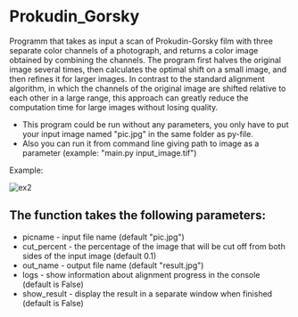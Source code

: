 # Prokudin_Gorsky
Programm that takes as input a scan of Prokudin-Gorsky film with three separate color channels of a photograph, and returns a color image obtained by combining the channels.
The program first halves the original image several times, then calculates the optimal shift on a small image, and then refines it for larger images. In contrast to the standard alignment algorithm, in which the channels of the original image are shifted relative to each other in a large range, this approach can greatly reduce the computation time for large images without losing quality.
- This program could be run without any parameters, you only have to put your input image named "pic.jpg" in the same folder as py-file.
- Also you can run it from command line giving path to image as a parameter (example: "main.py input_image.tif")

Example:

![ex2](https://user-images.githubusercontent.com/33635536/179773778-81e6be83-a503-4f8e-b8b9-0b7b9fcd61d4.jpg)





## The function takes the following parameters:

+ picname - input file name (default "pic.jpg")
+ cut_percent - the percentage of the image that will be cut off from both sides of the input image (default 0.1)
+ out_name - output file name (default "result.jpg")
+ logs - show information about alignment progress in the console (default is False)
+ show_result - display the result in a separate window when finished (default is False)
